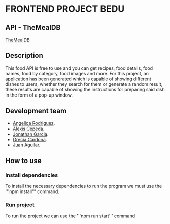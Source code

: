 # FRONTEND PROJECT BEDU

## API - TheMealDB
[TheMealDB](https://www.themealdb.com/api.php)

## Description 
This food API is free to use and you can get recipes, food details, food names, food by category, food images and more.
For this project, an application has been generated which is capable of showing different dishes to users, whether they search for them or generate a random result, these results are capable of showing the instructions for preparing said dish in the form of a pop-up window.

## Development team
- [Angelica Rodriguez](https://github.com/angelicardz).
- [Alexis Cepeda](https://github.com/AlexxCepeda).
- [Jonathan Garcia](https://github.com/JAGarciaGomez06).
- [Grecia Cardona](https://github.com/Grecia1331).
- [Juan Aguilar](https://github.com/JuanAguilarDev).

## How to use
### Install dependencies
To install the necessary dependencies to run the program we must use the '''npm install''' command.
### Run project
To run the project we can use the '''npm run start''' command
